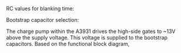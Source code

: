 RC values for blanking time:



Bootstrap capacitor selection:

The charge pump within the A3931 drives the high-side gates to ~13V above the supply voltage. This voltage is supplied to the bootstrap capacitors. Based on the functional block diagram, 

